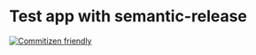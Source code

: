 # Test app with semantic-release

[![Commitizen friendly](https://img.shields.io/badge/commitizen-friendly-brightgreen.svg)](http://commitizen.github.io/cz-cli/)
